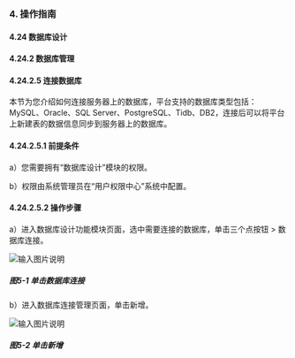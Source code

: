 ### 4. 操作指南

#### 4.24 数据库设计

#### 4.24.2 数据库管理

#### 4.24.2.5 连接数据库

本节为您介绍如何连接服务器上的数据库，平台支持的数据库类型包括：MySQL、Oracle、SQL Server、PostgreSQL、Tidb、DB2，连接后可以将平台上新建表的数据信息同步到服务器上的数据库。

#### 4.24.2.5.1 前提条件

a）您需要拥有“数据库设计”模块的权限。

b）权限由系统管理员在“用户权限中心”系统中配置。

#### 4.24.2.5.2 操作步骤

a）进入数据库设计功能模块页面，选中需要连接的数据库，单击三个点按钮 > 数据库连接。

![输入图片说明](../../../../../images/SoFlu%EF%BC%88%E5%90%8E%E7%AB%AF%EF%BC%89%E5%BC%80%E5%8F%91%E5%B9%B3%E5%8F%B0/1.%20%E6%9C%80%E6%96%B0%E7%89%88%E6%9C%AC%20-%20%E6%9B%B4%E6%96%B0%E6%97%A5%E6%9C%9F%20-%202022.10.08/4.%20%E6%93%8D%E4%BD%9C%E6%8C%87%E5%8D%97/24.%20%E6%95%B0%E6%8D%AE%E5%BA%93%E8%AE%BE%E8%AE%A1/2.%20%E6%95%B0%E6%8D%AE%E5%BA%93%E7%AE%A1%E7%90%86/5-1.png)

##### 图5-1 单击数据库连接

b）进入数据库连接管理页面，单击新增。

![输入图片说明](../../../../../images/SoFlu%EF%BC%88%E5%90%8E%E7%AB%AF%EF%BC%89%E5%BC%80%E5%8F%91%E5%B9%B3%E5%8F%B0/1.%20%E6%9C%80%E6%96%B0%E7%89%88%E6%9C%AC%20-%20%E6%9B%B4%E6%96%B0%E6%97%A5%E6%9C%9F%20-%202022.10.08/4.%20%E6%93%8D%E4%BD%9C%E6%8C%87%E5%8D%97/24.%20%E6%95%B0%E6%8D%AE%E5%BA%93%E8%AE%BE%E8%AE%A1/2.%20%E6%95%B0%E6%8D%AE%E5%BA%93%E7%AE%A1%E7%90%86/5-2.png)

##### 图5-2 单击新增

